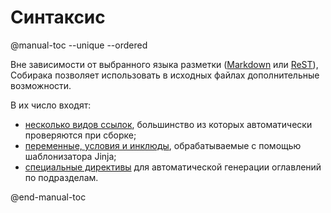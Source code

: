 # Синтаксис

@manual-toc --unique --ordered

Вне зависимости от выбранного языка разметки ([Markdown](../11-overview/91-markdown.md) или [ReST](../11-overview/92-rest.md)), Собирака позволяет использовать в исходных файлах дополнительные возможности.

В их число входят:

- [несколько видов ссылок](1-links.md), большинство из которых автоматически проверяются при сборке;
- [переменные, условия и инклюды](2-jinja.md), обрабатываемые с помощью шаблонизатора Jinja;
- [специальные директивы](3-directives.md) для автоматической генерации оглавлений по подразделам.

@end-manual-toc